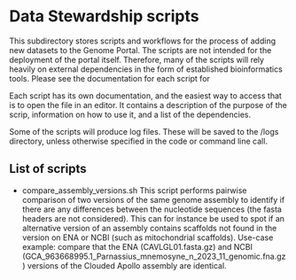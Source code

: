 # Data Stewardship scripts

This subdirectory stores scripts and workflows for the process of adding new datasets to the Genome Portal. The scripts are not intended for the deployment of the portal itself. Therefore, many of the scripts will rely heavily on external dependencies in the form of established bioinformatics tools. Please see the documentation for each script for

Each script has its own documentation, and the easiest way to access that is to open the file in an editor. It contains a description of the purpose of the scrip, information on how to use it, and a list of the dependencies.

Some of the scripts will produce log files. These will be saved to the /logs directory, unless otherwise specified in the code or command line call.

## List of scripts

- compare_assembly_versions.sh
This script performs pairwise comparison of two versions of the same genome assembly to identify if there are
any differences between the nucleotide sequences (the fasta headers are not considered). This can for instance be used to spot if an alternative version of an assembly contains scaffolds not found in the version on ENA or NCBI (such as mitochondrial scaffolds). Use-case example: compare that the ENA (CAVLGL01.fasta.gz) and NCBI (GCA_963668995.1_Parnassius_mnemosyne_n_2023_11_genomic.fna.gz) versions of the Clouded Apollo assembly are identical.
